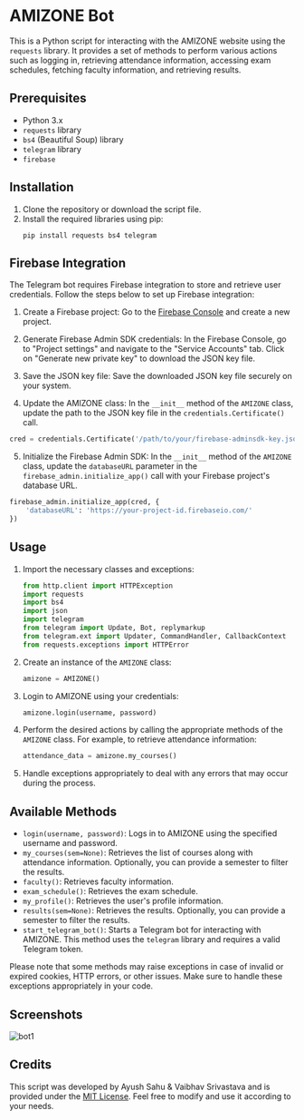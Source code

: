 # AMIZONE Bot

This is a Python script for interacting with the AMIZONE website using the `requests` library. It provides a set of methods to perform various actions such as logging in, retrieving attendance information, accessing exam schedules, fetching faculty information, and retrieving results.

## Prerequisites
- Python 3.x
- `requests` library
- `bs4` (Beautiful Soup) library
- `telegram` library
- `firebase`

## Installation
1. Clone the repository or download the script file.
2. Install the required libraries using pip:
   ```shell
   pip install requests bs4 telegram
   ```

## Firebase Integration

The Telegram bot requires Firebase integration to store and retrieve user credentials. Follow the steps below to set up Firebase integration:

1. Create a Firebase project: Go to the [Firebase Console](https://console.firebase.google.com/) and create a new project.

2. Generate Firebase Admin SDK credentials: In the Firebase Console, go to "Project settings" and navigate to the "Service Accounts" tab. Click on "Generate new private key" to download the JSON key file.

3. Save the JSON key file: Save the downloaded JSON key file securely on your system.

4. Update the AMIZONE class: In the `__init__` method of the `AMIZONE` class, update the path to the JSON key file in the `credentials.Certificate()` call.

```python
cred = credentials.Certificate('/path/to/your/firebase-adminsdk-key.json')
```

5. Initialize the Firebase Admin SDK: In the `__init__` method of the `AMIZONE` class, update the `databaseURL` parameter in the `firebase_admin.initialize_app()` call with your Firebase project's database URL.

```python
firebase_admin.initialize_app(cred, {
    'databaseURL': 'https://your-project-id.firebaseio.com/'
})
```

## Usage
1. Import the necessary classes and exceptions:
   ```python
   from http.client import HTTPException
   import requests
   import bs4
   import json
   import telegram
   from telegram import Update, Bot, replymarkup
   from telegram.ext import Updater, CommandHandler, CallbackContext
   from requests.exceptions import HTTPError
   ```
2. Create an instance of the `AMIZONE` class:
   ```python
   amizone = AMIZONE()
   ```
3. Login to AMIZONE using your credentials:
   ```python
   amizone.login(username, password)
   ```
4. Perform the desired actions by calling the appropriate methods of the `AMIZONE` class. For example, to retrieve attendance information:
   ```python
   attendance_data = amizone.my_courses()
   ```
5. Handle exceptions appropriately to deal with any errors that may occur during the process.

## Available Methods
- `login(username, password)`: Logs in to AMIZONE using the specified username and password.
- `my_courses(sem=None)`: Retrieves the list of courses along with attendance information. Optionally, you can provide a semester to filter the results.
- `faculty()`: Retrieves faculty information.
- `exam_schedule()`: Retrieves the exam schedule.
- `my_profile()`: Retrieves the user's profile information.
- `results(sem=None)`: Retrieves the results. Optionally, you can provide a semester to filter the results.
- `start_telegram_bot()`: Starts a Telegram bot for interacting with AMIZONE. This method uses the `telegram` library and requires a valid Telegram token.

Please note that some methods may raise exceptions in case of invalid or expired cookies, HTTP errors, or other issues. Make sure to handle these exceptions appropriately in your code.

## Screenshots

![bot1](https://github.com/ayushsahu07/Amizone-ChatBot/assets/146854646/5377d4da-4c7c-431a-98b5-5cb07a3fb80c)



## Credits
This script was developed by Ayush Sahu & Vaibhav Srivastava and is provided under the [MIT License](LICENSE). Feel free to modify and use it according to your needs.
